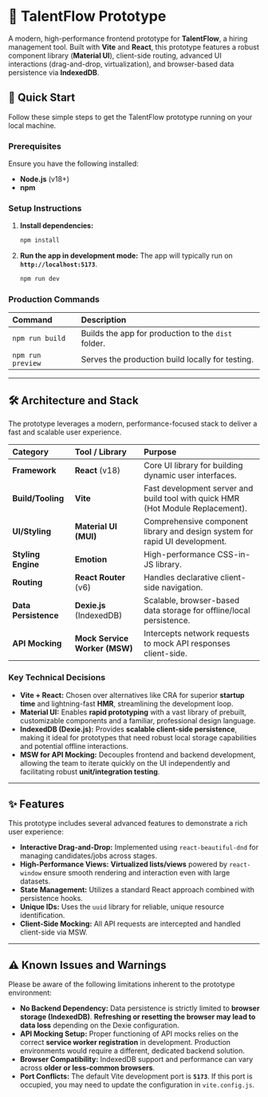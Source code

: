 # 🌟 TalentFlow Prototype

A modern, high-performance frontend prototype for **TalentFlow**, a hiring management tool. Built with **Vite** and **React**, this prototype features a robust component library (**Material UI**), client-side routing, advanced UI interactions (drag-and-drop, virtualization), and browser-based data persistence via **IndexedDB**.

## 🚀 Quick Start

Follow these simple steps to get the TalentFlow prototype running on your local machine.

### Prerequisites

Ensure you have the following installed:

* **Node.js** (v18+)
* **npm**

### Setup Instructions

1.  **Install dependencies:**
    ```bash
    npm install
    ```

2.  **Run the app in development mode:**
    The app will typically run on **`http://localhost:5173`**.
    ```bash
    npm run dev
    ```

### Production Commands

| Command | Description |
| :--- | :--- |
| `npm run build` | Builds the app for production to the `dist` folder. |
| `npm run preview` | Serves the production build locally for testing. |

---

## 🛠️ Architecture and Stack

The prototype leverages a modern, performance-focused stack to deliver a fast and scalable user experience.

| Category | Tool / Library | Purpose |
| :--- | :--- | :--- |
| **Framework** | **React** (v18) | Core UI library for building dynamic user interfaces. |
| **Build/Tooling** | **Vite** | Fast development server and build tool with quick HMR (Hot Module Replacement). |
| **UI/Styling** | **Material UI (MUI)** | Comprehensive component library and design system for rapid UI development. |
| **Styling Engine** | **Emotion** | High-performance CSS-in-JS library. |
| **Routing** | **React Router** (v6) | Handles declarative client-side navigation. |
| **Data Persistence** | **Dexie.js** (IndexedDB) | Scalable, browser-based data storage for offline/local persistence. |
| **API Mocking** | **Mock Service Worker (MSW)** | Intercepts network requests to mock API responses client-side. |

### Key Technical Decisions

* **Vite + React:** Chosen over alternatives like CRA for superior **startup time** and lightning-fast **HMR**, streamlining the development loop.
* **Material UI:** Enables **rapid prototyping** with a vast library of prebuilt, customizable components and a familiar, professional design language.
* **IndexedDB (Dexie.js):** Provides **scalable client-side persistence**, making it ideal for prototypes that need robust local storage capabilities and potential offline interactions.
* **MSW for API Mocking:** Decouples frontend and backend development, allowing the team to iterate quickly on the UI independently and facilitating robust **unit/integration testing**.

---

## ✨ Features

This prototype includes several advanced features to demonstrate a rich user experience:

* **Interactive Drag-and-Drop:** Implemented using `react-beautiful-dnd` for managing candidates/jobs across stages.
* **High-Performance Views:** **Virtualized lists/views** powered by `react-window` ensure smooth rendering and interaction even with large datasets.
* **State Management:** Utilizes a standard React approach combined with persistence hooks.
* **Unique IDs:** Uses the `uuid` library for reliable, unique resource identification.
* **Client-Side Mocking:** All API requests are intercepted and handled client-side via MSW.

---

## ⚠️ Known Issues and Warnings

Please be aware of the following limitations inherent to the prototype environment:

* **No Backend Dependency:** Data persistence is strictly limited to **browser storage (IndexedDB)**. **Refreshing or resetting the browser may lead to data loss** depending on the Dexie configuration.
* **API Mocking Setup:** Proper functioning of API mocks relies on the correct **service worker registration** in development. Production environments would require a different, dedicated backend solution.
* **Browser Compatibility:** IndexedDB support and performance can vary across **older or less-common browsers**.
* **Port Conflicts:** The default Vite development port is **`5173`**. If this port is occupied, you may need to update the configuration in `vite.config.js`.
